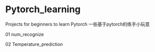 # Pytorch_learning
Projects for beginners to learn Pytorch 一些基于pytorch的练手小玩意

01 num_recognize

02 Temperature_prediction
